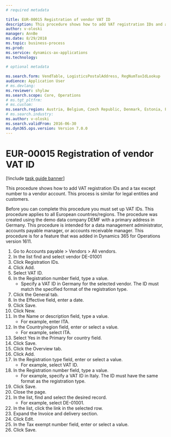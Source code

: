 ```yaml
--- 
# required metadata 
 
title: EUR-00015 Registration of vendor VAT ID
description: This procedure shows how to add VAT registration IDs and a tax except number to a vendor account. 
author: v-oloski
manager: AnnBe 
ms.date: 8/29/2018
ms.topic: business-process 
ms.prod:  
ms.service: dynamics-ax-applications 
ms.technology:  
 
# optional metadata 
 
ms.search.form: VendTable, LogisticsPostalAddress, RegNumTaxIdLookup   
audience: Application User 
# ms.devlang:  
ms.reviewer: shylaw
ms.search.scope: Core, Operations 
# ms.tgt_pltfrm:  
# ms.custom:  
ms.search.region: Austria, Belgium, Czech Republic, Denmark, Estonia, Finland, France, Germany, Hungary, Ireland, Italy, Latvia, Lithuania, Netherlands, Poland, Spain, Sweden, United Kingdom
# ms.search.industry: 
ms.author: v-oloski
ms.search.validFrom: 2016-06-30 
ms.dyn365.ops.version: Version 7.0.0 
---
```

# EUR-00015 Registration of vendor VAT ID

[!include [task guide banner](../../includes/task-guide-banner.md)]

This procedure shows how to add VAT registration IDs and a tax except number to a vendor account. This process is similar for legal entities and customers. 

Before you can complete this procedure you must set up VAT IDs. This procedure applies to all European countries/regions. The procedure was created using the demo data company DEMF with a primary address in Germany. This procedure is intended for a data management administrator, accounts payable manager, or accounts receivable manager. This procedure is for a feature that was added in Dynamics 365 for Operations version 1611.

1. Go to Accounts payable > Vendors > All vendors.
2. In the list find and select vendor DE-01001
3. Click Registration IDs.
4. Click Add.
5. Select VAT ID.
6. In the Registration number field, type a value.
    * Specify a VAT ID in Germany for the selected vendor. The ID must match the specified format of the registration type.  
7. Click the General tab.
8. In the Effective field, enter a date.
9. Click Save.
10. Click New.
11. In the Name or description field, type a value.
    * For example, enter ITA.  
12. In the Country/region field, enter or select a value.
    * For example, select ITA.  
13. Select Yes in the Primary for country field.
14. Click Save.
15. Click the Overview tab.
16. Click Add.
17. In the Registration type field, enter or select a value.
    * For example, select VAT ID.  
18. In the Registration number field, type a value.
    * For example, specify a VAT ID in Italy.  The ID must have the same format as the registration type.  
19. Click Save.
20. Close the page.
21. In the list, find and select the desired record.
    * For example, select DE-01001.  
22. In the list, click the link in the selected row.
23. Expand the Invoice and delivery section.
24. Click Edit.
25. In the Tax exempt number field, enter or select a value.
26. Click Save.

